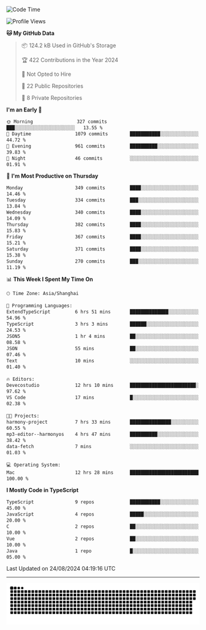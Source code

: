 <!--
<picture>
  <source
    srcset="https://github-readme-stats.vercel.app/api?username=kevinxft&show_icons=true&theme=dark"
    media="(prefers-color-scheme: dark)"
  />
  <source
    srcset="https://github-readme-stats.vercel.app/api?username=kevinxft&show_icons=true"
    media="(prefers-color-scheme: light), (prefers-color-scheme: no-preference)"
  />
  <img src="https://github-readme-stats.vercel.app/api?username=kevinxft&show_icons=true" />
</picture>
-->

<!--START_SECTION:waka-->
![Code Time](http://img.shields.io/badge/Code%20Time-2%2C486%20hrs%209%20mins-blue)

![Profile Views](http://img.shields.io/badge/Profile%20Views-9-blue)

**🐱 My GitHub Data** 

> 📦 124.2 kB Used in GitHub's Storage 
 > 
> 🏆 422 Contributions in the Year 2024
 > 
> 🚫 Not Opted to Hire
 > 
> 📜 22 Public Repositories 
 > 
> 🔑 8 Private Repositories 
 > 
**I'm an Early 🐤** 

```text
🌞 Morning                327 commits         ███░░░░░░░░░░░░░░░░░░░░░░   13.55 % 
🌆 Daytime                1079 commits        ███████████░░░░░░░░░░░░░░   44.72 % 
🌃 Evening                961 commits         ██████████░░░░░░░░░░░░░░░   39.83 % 
🌙 Night                  46 commits          ░░░░░░░░░░░░░░░░░░░░░░░░░   01.91 % 
```
📅 **I'm Most Productive on Thursday** 

```text
Monday                   349 commits         ████░░░░░░░░░░░░░░░░░░░░░   14.46 % 
Tuesday                  334 commits         ███░░░░░░░░░░░░░░░░░░░░░░   13.84 % 
Wednesday                340 commits         ████░░░░░░░░░░░░░░░░░░░░░   14.09 % 
Thursday                 382 commits         ████░░░░░░░░░░░░░░░░░░░░░   15.83 % 
Friday                   367 commits         ████░░░░░░░░░░░░░░░░░░░░░   15.21 % 
Saturday                 371 commits         ████░░░░░░░░░░░░░░░░░░░░░   15.38 % 
Sunday                   270 commits         ███░░░░░░░░░░░░░░░░░░░░░░   11.19 % 
```


📊 **This Week I Spent My Time On** 

```text
🕑︎ Time Zone: Asia/Shanghai

💬 Programming Languages: 
ExtendTypeScript         6 hrs 51 mins       ██████████████░░░░░░░░░░░   54.96 % 
TypeScript               3 hrs 3 mins        ██████░░░░░░░░░░░░░░░░░░░   24.53 % 
JSON5                    1 hr 4 mins         ██░░░░░░░░░░░░░░░░░░░░░░░   08.58 % 
JSON                     55 mins             ██░░░░░░░░░░░░░░░░░░░░░░░   07.46 % 
Text                     10 mins             ░░░░░░░░░░░░░░░░░░░░░░░░░   01.40 % 

🔥 Editors: 
Devecostudio             12 hrs 10 mins      ████████████████████████░   97.62 % 
VS Code                  17 mins             █░░░░░░░░░░░░░░░░░░░░░░░░   02.38 % 

🐱‍💻 Projects: 
harmony-project          7 hrs 33 mins       ███████████████░░░░░░░░░░   60.55 % 
mp3-editor--harmonyos    4 hrs 47 mins       ██████████░░░░░░░░░░░░░░░   38.42 % 
data-fetch               7 mins              ░░░░░░░░░░░░░░░░░░░░░░░░░   01.03 % 

💻 Operating System: 
Mac                      12 hrs 28 mins      █████████████████████████   100.00 % 
```

**I Mostly Code in TypeScript** 

```text
TypeScript               9 repos             ███████████░░░░░░░░░░░░░░   45.00 % 
JavaScript               4 repos             █████░░░░░░░░░░░░░░░░░░░░   20.00 % 
C                        2 repos             ██░░░░░░░░░░░░░░░░░░░░░░░   10.00 % 
Vue                      2 repos             ██░░░░░░░░░░░░░░░░░░░░░░░   10.00 % 
Java                     1 repo              █░░░░░░░░░░░░░░░░░░░░░░░░   05.00 % 
```




 Last Updated on 24/08/2024 04:19:16 UTC
<!--END_SECTION:waka-->

---

<picture>
  <source media="(prefers-color-scheme: dark)" srcset="https://raw.githubusercontent.com/kevinxft/kevinxft/output/github-contribution-grid-snake-dark.svg">
  <source media="(prefers-color-scheme: light)" srcset="https://raw.githubusercontent.com/kevinxft/kevinxft/output/github-contribution-grid-snake.svg">
  <img alt="github contribution grid snake animation" src="https://raw.githubusercontent.com/kevinxft/kevinxft/output/github-contribution-grid-snake.svg">
</picture>